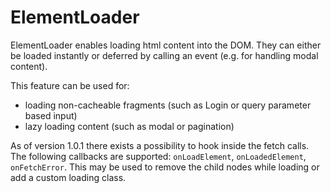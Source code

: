 # ElementLoader

ElementLoader enables loading html content into the DOM. They can either be loaded instantly or deferred by calling an event (e.g. for handling modal content).

This feature can be used for:

- loading non-cacheable fragments (such as Login or query parameter based input)
- lazy loading content (such as modal or pagination)

As of version 1.0.1 there exists a possibility to hook inside the fetch calls.
The following callbacks are supported: `onLoadElement`, `onLoadedElement`, `onFetchError`.
This may be used to remove the child nodes while loading or add a custom loading class.
